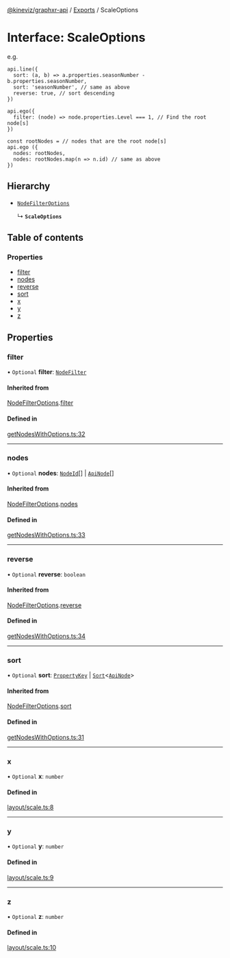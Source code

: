 [@kineviz/graphxr-api](../README.md) / [Exports](../modules.md) / ScaleOptions

# Interface: ScaleOptions

e.g.

```
api.line({
  sort: (a, b) => a.properties.seasonNumber - b.properties.seasonNumber,
  sort: 'seasonNumber', // same as above
  reverse: true, // sort descending
})

api.ego({
  filter: (node) => node.properties.Level === 1, // Find the root node[s]
})

const rootNodes = // nodes that are the root node[s]
api.ego ({
  nodes: rootNodes,
  nodes: rootNodes.map(n => n.id) // same as above
})
```

## Hierarchy

- [`NodeFilterOptions`](NodeFilterOptions.md)

  ↳ **`ScaleOptions`**

## Table of contents

### Properties

- [filter](ScaleOptions.md#filter)
- [nodes](ScaleOptions.md#nodes)
- [reverse](ScaleOptions.md#reverse)
- [sort](ScaleOptions.md#sort)
- [x](ScaleOptions.md#x)
- [y](ScaleOptions.md#y)
- [z](ScaleOptions.md#z)

## Properties

### filter

• `Optional` **filter**: [`NodeFilter`](../modules.md#nodefilter)

#### Inherited from

[NodeFilterOptions](NodeFilterOptions.md).[filter](NodeFilterOptions.md#filter)

#### Defined in

[getNodesWithOptions.ts:32](https://bitbucket.org/kineviz/graphxr-api/src/3b69512/src/getNodesWithOptions.ts#lines-32)

___

### nodes

• `Optional` **nodes**: [`NodeId`](../modules.md#nodeid)[] \| [`ApiNode`](../classes/ApiNode.md)[]

#### Inherited from

[NodeFilterOptions](NodeFilterOptions.md).[nodes](NodeFilterOptions.md#nodes)

#### Defined in

[getNodesWithOptions.ts:33](https://bitbucket.org/kineviz/graphxr-api/src/3b69512/src/getNodesWithOptions.ts#lines-33)

___

### reverse

• `Optional` **reverse**: `boolean`

#### Inherited from

[NodeFilterOptions](NodeFilterOptions.md).[reverse](NodeFilterOptions.md#reverse)

#### Defined in

[getNodesWithOptions.ts:34](https://bitbucket.org/kineviz/graphxr-api/src/3b69512/src/getNodesWithOptions.ts#lines-34)

___

### sort

• `Optional` **sort**: [`PropertyKey`](../modules.md#propertykey) \| [`Sort`](../modules.md#sort)<[`ApiNode`](../classes/ApiNode.md)\>

#### Inherited from

[NodeFilterOptions](NodeFilterOptions.md).[sort](NodeFilterOptions.md#sort)

#### Defined in

[getNodesWithOptions.ts:31](https://bitbucket.org/kineviz/graphxr-api/src/3b69512/src/getNodesWithOptions.ts#lines-31)

___

### x

• `Optional` **x**: `number`

#### Defined in

[layout/scale.ts:8](https://bitbucket.org/kineviz/graphxr-api/src/3b69512/src/layout/scale.ts#lines-8)

___

### y

• `Optional` **y**: `number`

#### Defined in

[layout/scale.ts:9](https://bitbucket.org/kineviz/graphxr-api/src/3b69512/src/layout/scale.ts#lines-9)

___

### z

• `Optional` **z**: `number`

#### Defined in

[layout/scale.ts:10](https://bitbucket.org/kineviz/graphxr-api/src/3b69512/src/layout/scale.ts#lines-10)
